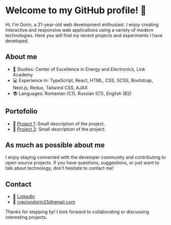 # Welcome to my GitHub profile! 👋

Hi, I'm Dorin, a 21-year-old web development enthusiast. I enjoy creating interactive and responsive web applications using a variety of modern technologies. Here you will find my recent projects and experiments I have developed.

## About me

- 🌱 Studies: Center of Excellence in Energy and Electronics, Link Academy
- 💻 Experience in: TypeScript, React, HTML, CSS, SCSS, Bootstrap, Next.js, Redux, Tailwind CSS, AJAX
- 📚 Languages: Romanian (C1), Russian (C1), English (B2)

## Portofolio

- 🚀 [Project 1](link): Small description of the project.
- 🌟 [Project 2](link): Small description of the project.

## As much as possible about me

I enjoy staying connected with the developer community and contributing to open-source projects. If you have questions, suggestions, or just want to talk about technology, don't hesitate to contact me!

## Contact

- 💬 [LinkedIn](https://www.linkedin.com/in/dorin-creciun-07b900270/)
- 📧 creciundorin25@gmail.com

Thanks for stopping by! I look forward to collaborating or discussing interesting projects.


